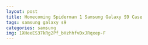 ```yaml
---
layout: post
title: Homecoming Spiderman 1 Samsung Galaxy S9 Case
tags: samsung galaxy s9
categories: samsung
img: 1XHeeES37kRg2Pf_bHzhhfvDxJRqxep-F
---
```

